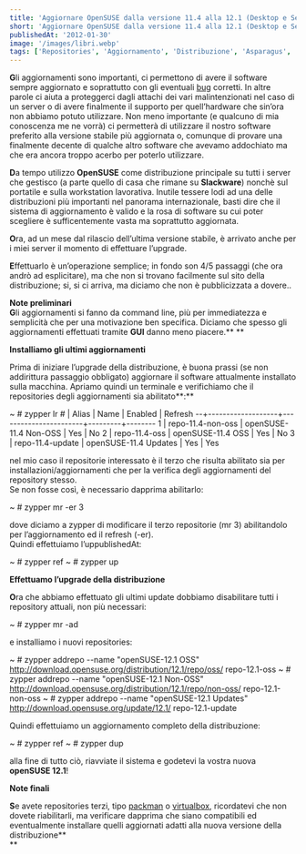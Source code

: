 ```yaml
---
title: 'Aggiornare OpenSUSE dalla versione 11.4 alla 12.1 (Desktop e Server)'
short: 'Aggiornare OpenSUSE dalla versione 11.4 alla 12.1 (Desktop e Server)'
publishedAt: '2012-01-30'
image: '/images/libri.webp'
tags: ['Repositories', 'Aggiornamento', 'Distribuzione', 'Asparagus', 'Celadon', 'Linux', 'OpenSuSE', 'update', 'upgrade', 'zypper']
---
```


**G**li aggiornamenti sono importanti, ci permettono di avere il software sempre aggiornato e soprattutto con gli eventuali [bug](http://it.wikipedia.org/wiki/Bug) corretti. In altre parole ci aiuta a proteggerci dagli attachi dei vari malintenzionati nel caso di un server o di avere finalmente il supporto per quell’hardware che sin’ora non abbiamo potuto utilizzare. Non meno importante (e qualcuno di mia conoscenza me ne vorrà) ci permetterà di utilizzare il nostro software preferito alla versione stabile più aggiornata o, comunque di provare una finalmente decente di qualche altro software che avevamo addochiato ma che era ancora troppo acerbo per poterlo utilizzare.

**D**a tempo utilizzo **OpenSUSE** come distribuzione principale su tutti i server che gestisco (a parte quello di casa che rimane su **Slackware**) nonchè sul portatile e sulla workstation lavorativa. Inutile tessere lodi ad una delle distribuzioni più importanti nel panorama internazionale, basti dire che il sistema di aggiornamento è valido e la rosa di software su cui poter scegliere è sufficentemente vasta ma soprattutto aggiornata.

**O**ra, ad un mese dal rilascio dell’ultima versione stabile, è arrivato anche per i miei server il momento di effettuare l’upgrade.

**E**ffettuarlo è un’operazione semplice; in fondo son 4/5 passaggi (che ora andrò ad esplicitare), ma che non si trovano facilmente sul sito della distribuzione; si, si ci arriva, ma diciamo che non è pubblicizzata a dovere..

**Note preliminari**  
**G**li aggiornamenti si fanno da command line, più per immediatezza e semplicità che per una motivazione ben specifica. Diciamo che spesso gli aggiornamenti effettuati tramite **GUI** danno meno piacere.** **

**Installiamo gli ultimi aggiornamenti**

Prima di iniziare l’upgrade della distribuzione, è buona prassi (se non addirittura passaggio obbligato) aggiornare il software attualmente installato sulla macchina. Apriamo quindi un terminale e verifichiamo che il repositories degli aggiornamenti sia abilitato**:**

~ # zypper lr # | Alias             | Name                  | Enabled | Refresh --+-------------------+-----------------------+---------+-------- 1 | repo-11.4-non-oss | openSUSE-11.4 Non-OSS | Yes     | No     2 | repo-11.4-oss     | openSUSE-11.4 OSS     | Yes     | No     3 | repo-11.4-update  | openSUSE-11.4 Updates | Yes     | Yes

nel mio caso il repositorie interessato è il terzo che risulta abilitato sia per installazioni/aggiornamenti che per la verifica degli aggiornamenti del repository stesso.  
 Se non fosse così, è necessario dapprima abilitarlo:

~ # zypper mr -er 3

dove diciamo a zypper di modificare il terzo repositorie (mr 3) abilitandolo per l’aggiornamento ed il refresh (-er).  
 Quindi effettuiamo l’uppublishedAt:

~ # zypper ref ~ # zypper up

**Effettuamo l’upgrade della distribuzione**

**O**ra che abbiamo effettuato gli ultimi update dobbiamo disabilitare tutti i repository attuali, non più necessari:

~ # zypper mr -ad

e installiamo i nuovi repositories:

~ # zypper addrepo --name "openSUSE-12.1 OSS" http://download.opensuse.org/distribution/12.1/repo/oss/ repo-12.1-oss ~ # zypper addrepo --name "openSUSE-12.1 Non-OSS" http://download.opensuse.org/distribution/12.1/repo/non-oss/ repo-12.1-non-oss ~ # zypper addrepo --name "openSUSE-12.1 Updates" http://download.opensuse.org/update/12.1/ repo-12.1-update

Quindi effettuiamo un aggiornamento completo della distribuzione:

~ # zypper ref ~ # zypper dup

alla fine di tutto ciò, riavviate il sistema e godetevi la vostra nuova **openSUSE 12.1**!

**Note finali**

**S**e avete repositories terzi, tipo [packman](http://packman.links2linux.org/) o [virtualbox](https://www.virtualbox.org/wiki/Linux_Downloads), ricordatevi che non dovete riabilitarli, ma verificare dapprima che siano compatibili ed eventualmente installare quelli aggiornati adatti alla nuova versione della distribuzione**  
**